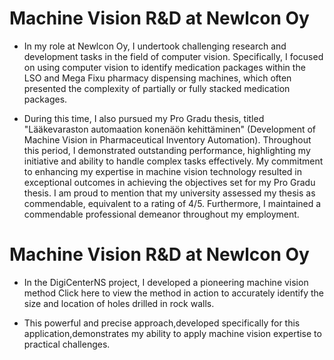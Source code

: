 # Machine Vision R&D at Newlcon Oy

- In my role at Newlcon Oy, I undertook challenging research and development tasks in the field of computer vision. Specifically, I focused on using computer vision to identify medication packages within the LSO and Mega Fixu pharmacy dispensing machines, which often presented the complexity of partially or fully stacked medication packages.

- During this time, I also pursued my Pro Gradu thesis, titled "Lääkevaraston automaation konenäön kehittäminen" (Development of Machine Vision in Pharmaceutical Inventory Automation). Throughout this period, I demonstrated outstanding performance, highlighting my initiative and ability to handle complex tasks effectively. My commitment to enhancing my expertise in machine vision technology resulted in exceptional outcomes in achieving the objectives set for my Pro Gradu thesis. I am proud to mention that my university assessed my thesis as commendable, equivalent to a rating of 4/5. Furthermore, I maintained a commendable professional demeanor throughout my employment.

# Machine Vision R&D at Newlcon Oy
- In the DigiCenterNS project, I developed a pioneering machine vision method Click here to view the method in action to accurately identify the size and location of holes drilled in rock walls.
  
- This powerful and precise approach,developed specifically for this application,demonstrates my ability to apply machine vision expertise to practical challenges.
